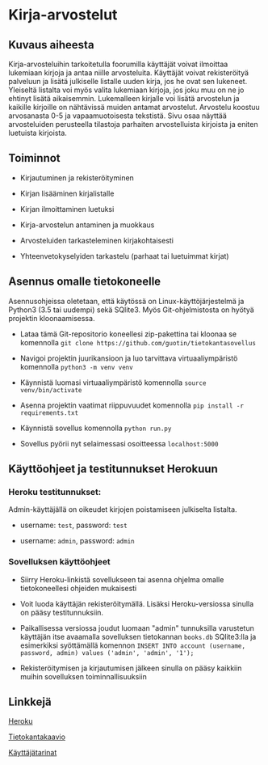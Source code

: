 
# Kirja-arvostelut
## Kuvaus aiheesta 

Kirja-arvosteluihin tarkoitetulla foorumilla käyttäjät voivat ilmoittaa lukemiaan kirjoja ja antaa niille arvosteluita. Käyttäjät voivat rekisteröityä palveluun ja lisätä julkiselle listalle uuden kirja, jos he ovat sen lukeneet. Yleiseltä listalta voi myös valita lukemiaan kirjoja, jos joku muu on ne jo ehtinyt lisätä aikaisemmin. Lukemalleen kirjalle voi lisätä arvostelun ja kaikille kirjoille on nähtävissä muiden antamat arvostelut. Arvostelu koostuu arvosanasta 0-5 ja vapaamuotoisesta tekstistä. Sivu osaa näyttää arvosteluiden perusteella tilastoja parhaiten arvostelluista kirjoista ja eniten luetuista kirjoista.
## Toiminnot 

* Kirjautuminen ja rekisteröityminen

* Kirjan lisääminen kirjalistalle

* Kirjan ilmoittaminen luetuksi

* Kirja-arvostelun antaminen ja muokkaus

* Arvosteluiden tarkasteleminen kirjakohtaisesti

* Yhteenvetokyselyiden tarkastelu (parhaat tai luetuimmat kirjat)

## Asennus omalle tietokoneelle

Asennusohjeissa oletetaan, että käytössä on Linux-käyttöjärjestelmä ja Python3 (3.5 tai uudempi) sekä SQlite3. Myös Git-ohjelmistosta on hyötyä projektin kloonaamisessa.

* Lataa tämä Git-repositorio koneellesi zip-pakettina tai kloonaa se komennolla `git clone https://github.com/guotin/tietokantasovellus`

* Navigoi projektin juurikansioon ja luo tarvittava virtuaaliympäristö komennolla `python3 -m venv venv`

* Käynnistä luomasi virtuaaliympäristö komennolla `source venv/bin/activate`

* Asenna projektin vaatimat riippuvuudet komennolla `pip install -r requirements.txt`

* Käynnistä sovellus komennolla `python run.py`

* Sovellus pyörii nyt selaimessasi osoitteessa `localhost:5000`

## Käyttöohjeet ja testitunnukset Herokuun

### Heroku testitunnukset:

Admin-käyttäjällä on oikeudet kirjojen poistamiseen julkiselta listalta.

* username: `test`, password: `test`

* username: `admin`, password: `admin`


### Sovelluksen käyttöohjeet

* Siirry Heroku-linkistä sovellukseen tai asenna ohjelma omalle tietokoneellesi ohjeiden mukaisesti

* Voit luoda käyttäjän rekisteröitymällä. Lisäksi Heroku-versiossa sinulla on pääsy testitunnuksiin.

* Paikallisessa versiossa joudut luomaan "admin" tunnuksilla varustetun käyttäjän itse avaamalla sovelluksen tietokannan `books.db` SQlite3:lla ja esimerkiksi syöttämällä komennon `INSERT INTO account (username, password, admin) values ('admin', 'admin', '1');`

* Rekisteröitymisen ja kirjautumisen jälkeen sinulla on pääsy kaikkiin muihin sovelluksen toiminnallisuuksiin 


## Linkkejä

[Heroku](https://enigmatic-lake-26343.herokuapp.com/)

[Tietokantakaavio](https://github.com/guotin/tietokantasovellus/blob/master/documentation/database_chart.png)

[Käyttäjätarinat](https://github.com/guotin/tietokantasovellus/blob/master/documentation/user_stories.md)
